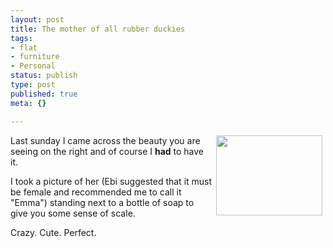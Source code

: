 ```yaml
---
layout: post
title: The mother of all rubber duckies
tags:
- flat
- furniture
- Personal
status: publish
type: post
published: true
meta: {}

---
```

<a class='serendipity_image_link' href='/uploads/rubberduck.jpg'><!-- s9ymdb:27 --><img width='170' height='128' style="float: right; border: 0px; padding-left: 5px; padding-right: 5px;" src="/uploads/rubberduck.serendipityThumb.jpg" alt="" /></a>
<p>Last sunday I came across the beauty you are seeing on the right and of course I <b>had</b> to have it.</p>
<p>I took a picture of her (Ebi suggested that it must be female and recommended me to call it "Emma") standing next to a bottle of soap to give you some sense of scale.</p>
<p>Crazy. Cute. Perfect.</p>
